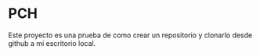 # PCH
Este proyecto es una prueba de como crear un repositorio y clonarlo desde github a mi escritorio local.